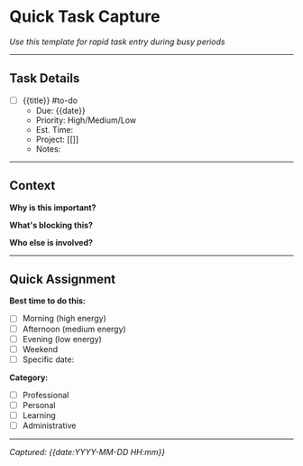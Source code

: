 # Quick Task Capture

*Use this template for rapid task entry during busy periods*

---

## Task Details

- [ ] {{title}} #to-do
  - Due: {{date}}
  - Priority: High/Medium/Low
  - Est. Time: 
  - Project: [[]]
  - Notes: 

---

## Context

**Why is this important?**


**What's blocking this?**


**Who else is involved?**


---

## Quick Assignment

**Best time to do this:**
- [ ] Morning (high energy)
- [ ] Afternoon (medium energy)  
- [ ] Evening (low energy)
- [ ] Weekend
- [ ] Specific date: 

**Category:**
- [ ] Professional
- [ ] Personal
- [ ] Learning
- [ ] Administrative

---

*Captured: {{date:YYYY-MM-DD HH:mm}}*